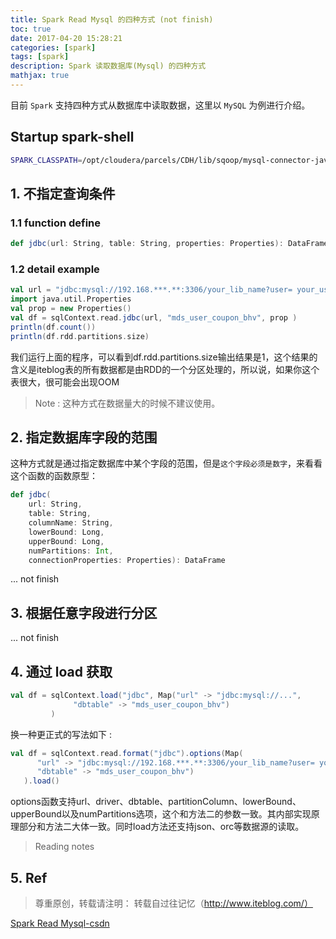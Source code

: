 ```yaml
---
title: Spark Read Mysql 的四种方式 (not finish)
toc: true
date: 2017-04-20 15:28:21
categories: [spark]
tags: [spark]
description: Spark 读取数据库(Mysql) 的四种方式
mathjax: true
---
```


目前 `Spark` 支持四种方式从数据库中读取数据，这里以 `MySQL` 为例进行介绍。

## Startup spark-shell

```bash
SPARK_CLASSPATH=/opt/cloudera/parcels/CDH/lib/sqoop/mysql-connector-java-5.1.40.jar spark-shell
```

## 1. 不指定查询条件

### 1.1 function define

```scala
def jdbc(url: String, table: String, properties: Properties): DataFrame
```

### 1.2 detail example

```scala
val url = "jdbc:mysql://192.168.***.**:3306/your_lib_name?user= your_username&password=your_password"
import java.util.Properties
val prop = new Properties()
val df = sqlContext.read.jdbc(url, "mds_user_coupon_bhv", prop )
println(df.count())
println(df.rdd.partitions.size)
```

我们运行上面的程序，可以看到df.rdd.partitions.size输出结果是1，这个结果的含义是iteblog表的所有数据都是由RDD的一个分区处理的，所以说，如果你这个表很大，很可能会出现OOM

> Note : 这种方式在数据量大的时候不建议使用。

## 2. 指定数据库字段的范围

这种方式就是通过指定数据库中某个字段的范围，但是`这个字段必须是数字`，来看看这个函数的函数原型：

```scala
def jdbc(
    url: String,
    table: String,
    columnName: String,
    lowerBound: Long,
    upperBound: Long,
    numPartitions: Int,
    connectionProperties: Properties): DataFrame
```

... not finish

## 3. 根据任意字段进行分区

... not finish

## 4. 通过 load 获取

```scala
val df = sqlContext.load("jdbc", Map("url" -> "jdbc:mysql://...", 
              "dbtable" -> "mds_user_coupon_bhv")
         )
```

换一种更正式的写法如下 :

```scala
val df = sqlContext.read.format("jdbc").options(Map(
      "url" -> "jdbc:mysql://192.168.***.**:3306/your_lib_name?user= your_username&password=your_password",
      "dbtable" -> "mds_user_coupon_bhv")
   ).load()
```

options函数支持url、driver、dbtable、partitionColumn、lowerBound、upperBound以及numPartitions选项，这个和方法二的参数一致。其内部实现原理部分和方法二大体一致。同时load方法还支持json、orc等数据源的读取。

> Reading notes

## 5. Ref

> 尊重原创，转载请注明： 转载自过往记忆（http://www.iteblog.com/） 

[Spark Read Mysql-csdn][1]

[1]: http://blog.csdn.net/mlljava1111/article/details/50432569
